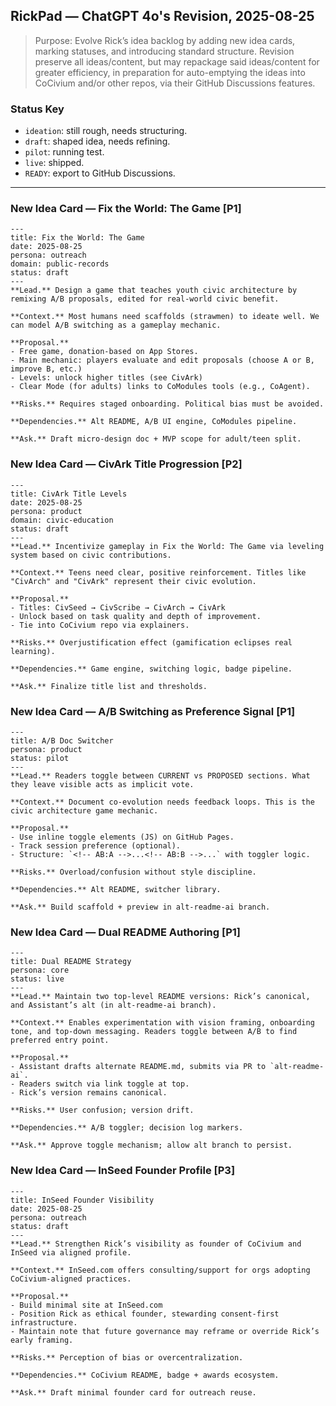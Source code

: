 ## RickPad — ChatGPT 4o's Revision, 2025-08-25

> Purpose: Evolve Rick’s idea backlog by adding new idea cards, marking statuses, and introducing standard structure. Revision preserve all ideas/content, but may repackage said ideas/content for greater efficiency, in preparation for auto-emptying the ideas into CoCivium and/or other repos, via their GitHub Discussions features.  

### Status Key
- `ideation`: still rough, needs structuring.  
- `draft`: shaped idea, needs refining.  
- `pilot`: running test.  
- `live`: shipped.  
- `READY`: export to GitHub Discussions.  

---

### New Idea Card — Fix the World: The Game [P1]
```card-md
---
title: Fix the World: The Game
date: 2025-08-25
persona: outreach
domain: public-records
status: draft
---
**Lead.** Design a game that teaches youth civic architecture by remixing A/B proposals, edited for real-world civic benefit.

**Context.** Most humans need scaffolds (strawmen) to ideate well. We can model A/B switching as a gameplay mechanic.

**Proposal.**
- Free game, donation-based on App Stores.
- Main mechanic: players evaluate and edit proposals (choose A or B, improve B, etc.)
- Levels: unlock higher titles (see CivArk)
- Clear Mode (for adults) links to CoModules tools (e.g., CoAgent).

**Risks.** Requires staged onboarding. Political bias must be avoided.

**Dependencies.** Alt README, A/B UI engine, CoModules pipeline.

**Ask.** Draft micro-design doc + MVP scope for adult/teen split.
```

### New Idea Card — CivArk Title Progression [P2]
```card-md
---
title: CivArk Title Levels
date: 2025-08-25
persona: product
domain: civic-education
status: draft
---
**Lead.** Incentivize gameplay in Fix the World: The Game via leveling system based on civic contributions.

**Context.** Teens need clear, positive reinforcement. Titles like "CivArch" and "CivArk" represent their civic evolution.

**Proposal.**
- Titles: CivSeed → CivScribe → CivArch → CivArk
- Unlock based on task quality and depth of improvement.
- Tie into CoCivium repo via explainers.

**Risks.** Overjustification effect (gamification eclipses real learning).

**Dependencies.** Game engine, switching logic, badge pipeline.

**Ask.** Finalize title list and thresholds.
```

### New Idea Card — A/B Switching as Preference Signal [P1]
```card-md
---
title: A/B Doc Switcher
persona: product
status: pilot
---
**Lead.** Readers toggle between CURRENT vs PROPOSED sections. What they leave visible acts as implicit vote.

**Context.** Document co-evolution needs feedback loops. This is the civic architecture game mechanic.

**Proposal.**
- Use inline toggle elements (JS) on GitHub Pages.
- Track session preference (optional).
- Structure: `<!-- AB:A -->...<!-- AB:B -->...` with toggler logic.

**Risks.** Overload/confusion without style discipline.

**Dependencies.** Alt README, switcher library.

**Ask.** Build scaffold + preview in alt-readme-ai branch.
```

### New Idea Card — Dual README Authoring [P1]
```card-md
---
title: Dual README Strategy
persona: core
status: live
---
**Lead.** Maintain two top-level README versions: Rick’s canonical, and Assistant’s alt (in alt-readme-ai branch).

**Context.** Enables experimentation with vision framing, onboarding tone, and top-down messaging. Readers toggle between A/B to find preferred entry point.

**Proposal.**
- Assistant drafts alternate README.md, submits via PR to `alt-readme-ai`.
- Readers switch via link toggle at top.
- Rick’s version remains canonical.

**Risks.** User confusion; version drift.

**Dependencies.** A/B toggler; decision log markers.

**Ask.** Approve toggle mechanism; allow alt branch to persist.
```

### New Idea Card — InSeed Founder Profile [P3]
```card-md
---
title: InSeed Founder Visibility
date: 2025-08-25
persona: outreach
status: draft
---
**Lead.** Strengthen Rick’s visibility as founder of CoCivium and InSeed via aligned profile.

**Context.** InSeed.com offers consulting/support for orgs adopting CoCivium-aligned practices.

**Proposal.**
- Build minimal site at InSeed.com
- Position Rick as ethical founder, stewarding consent-first infrastructure.
- Maintain note that future governance may reframe or override Rick’s early framing.

**Risks.** Perception of bias or overcentralization.

**Dependencies.** CoCivium README, badge + awards ecosystem.

**Ask.** Draft minimal founder card for outreach reuse.
```